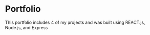 # Portfolio

This portfolio includes 4 of my projects and was built using REACT.js, Node.js, and Express